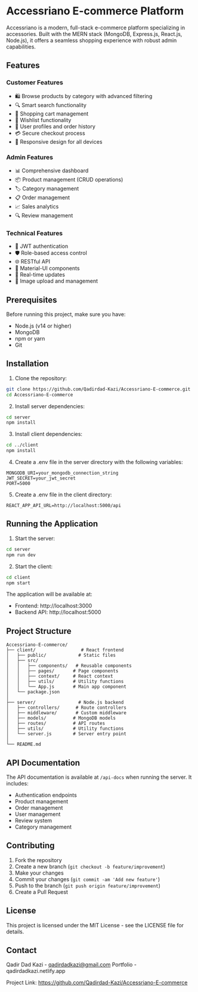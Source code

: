 # Accessriano E-commerce Platform

Accessriano is a modern, full-stack e-commerce platform specializing in accessories. Built with the MERN stack (MongoDB, Express.js, React.js, Node.js), it offers a seamless shopping experience with robust admin capabilities.

## Features

### Customer Features
- 🛍️ Browse products by category with advanced filtering
- 🔍 Smart search functionality
- 🛒 Shopping cart management
- 💝 Wishlist functionality
- 👤 User profiles and order history
- 💳 Secure checkout process
- 📱 Responsive design for all devices

### Admin Features
- 📊 Comprehensive dashboard
- 📦 Product management (CRUD operations)
- 🏷️ Category management
- 📋 Order management
- 📈 Sales analytics
- 🔍 Review management

### Technical Features
- 🔐 JWT authentication
- 🛡️ Role-based access control
- 🌐 RESTful API
- 🎨 Material-UI components
- 🔄 Real-time updates
- 📸 Image upload and management

## Prerequisites

Before running this project, make sure you have:
- Node.js (v14 or higher)
- MongoDB
- npm or yarn
- Git

## Installation

1. Clone the repository:
```bash
git clone https://github.com/Qadirdad-Kazi/Accessriano-E-commerce.git
cd Accessriano-E-commerce
```

2. Install server dependencies:
```bash
cd server
npm install
```

3. Install client dependencies:
```bash
cd ../client
npm install
```

4. Create a .env file in the server directory with the following variables:
```env
MONGODB_URI=your_mongodb_connection_string
JWT_SECRET=your_jwt_secret
PORT=5000
```

5. Create a .env file in the client directory:
```env
REACT_APP_API_URL=http://localhost:5000/api
```

## Running the Application

1. Start the server:
```bash
cd server
npm run dev
```

2. Start the client:
```bash
cd client
npm start
```

The application will be available at:
- Frontend: http://localhost:3000
- Backend API: http://localhost:5000

## Project Structure

```
Accessriano-E-commerce/
├── client/                 # React frontend
│   ├── public/            # Static files
│   ├── src/              
│   │   ├── components/   # Reusable components
│   │   ├── pages/       # Page components
│   │   ├── context/     # React context
│   │   ├── utils/       # Utility functions
│   │   └── App.js       # Main app component
│   └── package.json
│
├── server/                # Node.js backend
│   ├── controllers/      # Route controllers
│   ├── middleware/       # Custom middleware
│   ├── models/          # MongoDB models
│   ├── routes/          # API routes
│   ├── utils/           # Utility functions
│   └── server.js        # Server entry point
│
└── README.md
```

## API Documentation

The API documentation is available at `/api-docs` when running the server. It includes:
- Authentication endpoints
- Product management
- Order management
- User management
- Review system
- Category management

## Contributing

1. Fork the repository
2. Create a new branch (`git checkout -b feature/improvement`)
3. Make your changes
4. Commit your changes (`git commit -am 'Add new feature'`)
5. Push to the branch (`git push origin feature/improvement`)
6. Create a Pull Request

## License

This project is licensed under the MIT License - see the LICENSE file for details.

## Contact

Qadir Dad Kazi - qadirdadkazi@gmail.com
Portfolio - qadirdadkazi.netlify.app

Project Link: https://github.com/Qadirdad-Kazi/Accessriano-E-commerce

